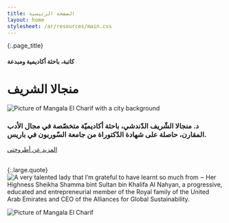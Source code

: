 ```yaml
---
title: الصفحة الرئيسية
layout: home
stylesheet: /ar/resources/main.css
---
```


{:.page_title}
#### كاتبة، باحثة أكاديمية ومبدعة
# منجالا الشريف

![Picture of Mangala El Charif with a city background](/ar/resources/home.jpg)

### د. منجالا الشّريف الدّندشي، باحثة أكاديميّة متخصّصة في مجال الأدب المقارن، حاصلة على شهادة الدّكتوراة من جامعة السّوربون في باريس.

<div class="block_link">
  <a href="thesis">المزيد عن أطروحتي</a>
</div>

<br>

{:.large.quote}
![A very talented lady that I’m grateful to have learnt so much from ‒ Her Highness Sheikha Shamma bint Sultan bin Khalifa Al Nahyan, a progressive, educated and entrepreneurial member of the Royal family of the United Arab Emirates and CEO of the Alliances for Global Sustainability.](/ar/resources/quote3.png)

![Picture of Mangala El Charif](/ar/resources/home2.jpg)
